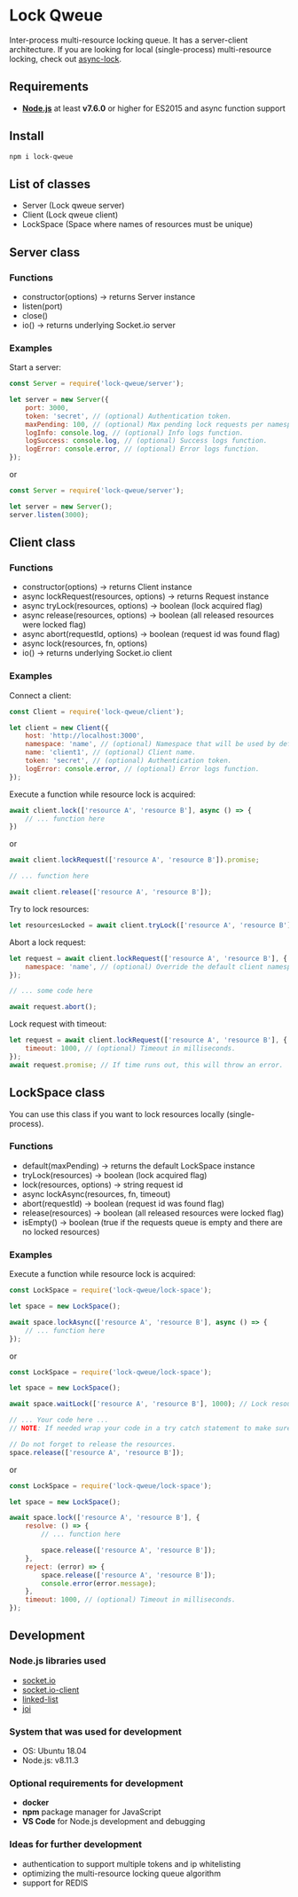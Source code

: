 # Lock Qweue

Inter-process multi-resource locking queue.
It has a server-client architecture.
If you are looking for local (single-process) multi-resource locking, check out [async-lock](https://www.npmjs.com/package/async-lock).

## Requirements

- [**Node.js**](https://nodejs.org) at least  **v7.6.0** or higher for ES2015 and async function support

## Install

```bash
npm i lock-qweue
```

## List of classes

- Server (Lock qweue server)
- Client (Lock qweue client)
- LockSpace (Space where names of resources must be unique)

## Server class

### Functions

- constructor(options) → returns Server instance
- listen(port)
- close()
- io() → returns underlying Socket.io server

### Examples

Start a server:

```js
const Server = require('lock-qweue/server');

let server = new Server({
	port: 3000,
	token: 'secret', // (optional) Authentication token.
	maxPending: 100, // (optional) Max pending lock requests per namespace.
	logInfo: console.log, // (optional) Info logs function.
	logSuccess: console.log, // (optional) Success logs function.
	logError: console.error, // (optional) Error logs function.
});
```

or

```js
const Server = require('lock-qweue/server');

let server = new Server();
server.listen(3000);

```

## Client class

### Functions

- constructor(options) → returns Client instance
- async lockRequest(resources, options) → returns Request instance
- async tryLock(resources, options) → boolean (lock acquired flag)
- async release(resources, options) → boolean (all released resources were locked flag)
- async abort(requestId, options) → boolean (request id was found flag)
- async lock(resources, fn, options)
- io() → returns underlying Socket.io client

### Examples

Connect a client:

```js
const Client = require('lock-qweue/client');

let client = new Client({
	host: 'http://localhost:3000',
	namespace: 'name', // (optional) Namespace that will be used by default. Can be overridden with options.
	name: 'client1', // (optional) Client name.
	token: 'secret', // (optional) Authentication token.
	logError: console.error, // (optional) Error logs function.
});
```

Execute a function while resource lock is acquired:

```js
await client.lock(['resource A', 'resource B'], async () => {
	// ... function here
})
```

or

```js
await client.lockRequest(['resource A', 'resource B']).promise;

// ... function here

await client.release(['resource A', 'resource B']);
```

Try to lock resources:

```js
let resourcesLocked = await client.tryLock(['resource A', 'resource B']);
```

Abort a lock request:

```js
let request = await client.lockRequest(['resource A', 'resource B'], {
	namespace: 'name', // (optional) Override the default client namespace.
});

// ... some code here

await request.abort();
```

Lock request with timeout:

```js
let request = await client.lockRequest(['resource A', 'resource B'], {
	timeout: 1000, // (optional) Timeout in milliseconds.
});
await request.promise; // If time runs out, this will throw an error.
```

## LockSpace class

You can use this class if you want to lock resources locally (single-process).

### Functions

- default(maxPending) → returns the default LockSpace instance
- tryLock(resources) → boolean (lock acquired flag)
- lock(resources, options) → string request id
- async lockAsync(resources, fn, timeout)
- abort(requestId) → boolean (request id was found flag)
- release(resources) → boolean (all released resources were locked flag)
- isEmpty() → boolean (true if the requests queue is empty and there are no locked resources)

### Examples

Execute a function while resource lock is acquired:

```js
const LockSpace = require('lock-qweue/lock-space');

let space = new LockSpace();

await space.lockAsync(['resource A', 'resource B'], async () => {
	// ... function here
});
```

or

```js
const LockSpace = require('lock-qweue/lock-space');

let space = new LockSpace();

await space.waitLock(['resource A', 'resource B'], 1000); // Lock resources with an optional 1000ms timeout.

// ... Your code here ...
// NOTE: If needed wrap your code in a try catch statement to make sure the resources get released.

// Do not forget to release the resources.
space.release(['resource A', 'resource B']);

```

or

```js
const LockSpace = require('lock-qweue/lock-space');

let space = new LockSpace();

await space.lock(['resource A', 'resource B'], {
	resolve: () => {
		// ... function here

		space.release(['resource A', 'resource B']);
	},
	reject: (error) => {
		space.release(['resource A', 'resource B']);
		console.error(error.message);
	},
	timeout: 1000, // (optional) Timeout in milliseconds.
});
```

## Development

### Node.js libraries used

- [socket.io](https://socket.io/)
- [socket.io-client](https://www.npmjs.com/package/socket.io-client)
- [linked-list](https://www.npmjs.com/package/linked-list)
- [joi](https://www.npmjs.com/package/joi)

### System that was used for development

- OS: Ubuntu 18.04
- Node.js: v8.11.3

### Optional requirements for development

- **docker**
- **npm** package manager for JavaScript
- **VS Code** for Node.js development and debugging

### Ideas for further development

- authentication to support multiple tokens and ip whitelisting
- optimizing the multi-resource locking queue algorithm
- support for REDIS
